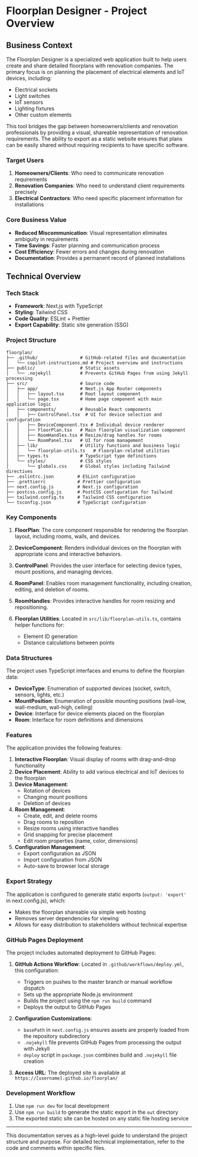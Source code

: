 # Floorplan Designer - Project Overview

## Business Context

The Floorplan Designer is a specialized web application built to help users create and share detailed floorplans with renovation companies. The primary focus is on planning the placement of electrical elements and IoT devices, including:

- Electrical sockets
- Light switches
- IoT sensors
- Lighting fixtures
- Other custom elements

This tool bridges the gap between homeowners/clients and renovation professionals by providing a visual, shareable representation of renovation requirements. The ability to export as a static website ensures that plans can be easily shared without requiring recipients to have specific software.

### Target Users

1. **Homeowners/Clients**: Who need to communicate renovation requirements
2. **Renovation Companies**: Who need to understand client requirements precisely
3. **Electrical Contractors**: Who need specific placement information for installations

### Core Business Value

- **Reduced Miscommunication**: Visual representation eliminates ambiguity in requirements
- **Time Savings**: Faster planning and communication process
- **Cost Efficiency**: Fewer errors and changes during renovation
- **Documentation**: Provides a permanent record of planned installations

## Technical Overview

### Tech Stack

- **Framework**: Next.js with TypeScript
- **Styling**: Tailwind CSS
- **Code Quality**: ESLint + Prettier
- **Export Capability**: Static site generation (SSG)

### Project Structure

```
floorplan/
├── .github/                # GitHub-related files and documentation
│   └── copilot-instructions.md # Project overview and instructions
├── public/                 # Static assets
│   └── .nojekyll           # Prevents GitHub Pages from using Jekyll processing
├── src/                    # Source code
│   ├── app/                # Next.js App Router components
│   │   ├── layout.tsx      # Root layout component
│   │   └── page.tsx        # Home page component with main application logic
│   ├── components/         # Reusable React components
│   │   ├── ControlPanel.tsx  # UI for device selection and configuration
│   │   ├── DeviceComponent.tsx # Individual device renderer
│   │   ├── FloorPlan.tsx   # Main floorplan visualization component
│   │   ├── RoomHandles.tsx # Resize/drag handles for rooms
│   │   └── RoomPanel.tsx   # UI for room management
│   ├── lib/                # Utility functions and business logic
│   │   └── floorplan-utils.ts   # Floorplan-related utilities
│   ├── types.ts            # TypeScript type definitions
│   └── styles/             # CSS styles
│       └── globals.css     # Global styles including Tailwind directives
├── .eslintrc.json         # ESLint configuration
├── .prettierrc            # Prettier configuration
├── next.config.js         # Next.js configuration
├── postcss.config.js      # PostCSS configuration for Tailwind
├── tailwind.config.ts     # Tailwind CSS configuration
└── tsconfig.json          # TypeScript configuration
```

### Key Components

1. **FloorPlan**: The core component responsible for rendering the floorplan layout, including rooms, walls, and devices.

2. **DeviceComponent**: Renders individual devices on the floorplan with appropriate icons and interactive behaviors.

3. **ControlPanel**: Provides the user interface for selecting device types, mount positions, and managing devices.

4. **RoomPanel**: Enables room management functionality, including creation, editing, and deletion of rooms.

5. **RoomHandles**: Provides interactive handles for room resizing and repositioning.

6. **Floorplan Utilities**: Located in `src/lib/floorplan-utils.ts`, contains helper functions for:
   - Element ID generation
   - Distance calculations between points

### Data Structures

The project uses TypeScript interfaces and enums to define the floorplan data:

- **DeviceType**: Enumeration of supported devices (socket, switch, sensors, lights, etc.)
- **MountPosition**: Enumeration of possible mounting positions (wall-low, wall-medium, wall-high, ceiling)
- **Device**: Interface for device elements placed on the floorplan
- **Room**: Interface for room definitions and dimensions

### Features

The application provides the following features:

1. **Interactive Floorplan**: Visual display of rooms with drag-and-drop functionality
2. **Device Placement**: Ability to add various electrical and IoT devices to the floorplan
3. **Device Management**:
   - Rotation of devices
   - Changing mount positions
   - Deletion of devices
4. **Room Management**:
   - Create, edit, and delete rooms
   - Drag rooms to reposition
   - Resize rooms using interactive handles
   - Grid snapping for precise placement
   - Edit room properties (name, color, dimensions)
5. **Configuration Management**:
   - Export configuration as JSON
   - Import configuration from JSON
   - Auto-save to browser local storage

### Export Strategy

The application is configured to generate static exports (`output: 'export'` in next.config.js), which:

- Makes the floorplan shareable via simple web hosting
- Removes server dependencies for viewing
- Allows for easy distribution to stakeholders without technical expertise

### GitHub Pages Deployment

The project includes automated deployment to GitHub Pages:

1. **GitHub Actions Workflow**: Located in `.github/workflows/deploy.yml`, this configuration:

   - Triggers on pushes to the master branch or manual workflow dispatch
   - Sets up the appropriate Node.js environment
   - Builds the project using the `npm run build` command
   - Deploys the output to GitHub Pages

2. **Configuration Customizations**:

   - `basePath` in `next.config.js` ensures assets are properly loaded from the repository subdirectory
   - `.nojekyll` file prevents GitHub Pages from processing the output with Jekyll
   - `deploy` script in `package.json` combines build and `.nojekyll` file creation

3. **Access URL**: The deployed site is available at `https://[username].github.io/floorplan/`

### Development Workflow

1. Use `npm run dev` for local development
2. Use `npm run build` to generate the static export in the `out` directory
3. The exported static site can be hosted on any static file hosting service

---

This documentation serves as a high-level guide to understand the project structure and purpose. For detailed technical implementation, refer to the code and comments within specific files.
